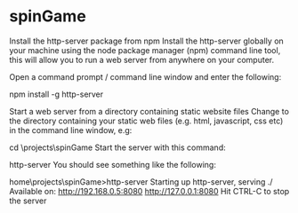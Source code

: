 # spinGame

Install the http-server package from npm
Install the http-server globally on your machine using the node package manager (npm) command line tool, this will allow you to run a web server from anywhere on your computer.

Open a command prompt / command line window and enter the following:

npm install -g http-server

Start a web server from a directory containing static website files
Change to the directory containing your static web files (e.g. html, javascript, css etc) in the command line window, e.g:

cd \projects\spinGame
Start the server with this command:

http-server
You should see something like the following:

home\projects\spinGame>http-server
Starting up http-server, serving ./
Available on:
  http://192.168.0.5:8080
  http://127.0.0.1:8080
Hit CTRL-C to stop the server
